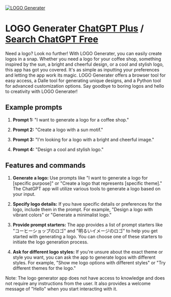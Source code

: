 
[![LOGO Generater](https://files.oaiusercontent.com/file-IhhMkYnz1vuVc4GkjFoqtTo9?se=2123-10-16T07%3A14%3A28Z&sp=r&sv=2021-08-06&sr=b&rscc=max-age%3D31536000%2C%20immutable&rscd=attachment%3B%20filename%3Dbac75ffc-2c74-4220-a94c-cb465eb7a774.png&sig=CL7s8euSyV7G0WsObxe%2Br5Mm93T6pnchpTmaYAuFa6o%3D)](https://chat.openai.com/g/g-0rEqOrxuJ-logo-generater)

# LOGO Generater [ChatGPT Plus](https://chat.openai.com/g/g-0rEqOrxuJ-logo-generater) / [Search ChatGPT Free](https://gptcall.net/index.html#/?search=LOGO%20Generater)

Need a logo? Look no further! With LOGO Generater, you can easily create logos in a snap. Whether you need a logo for your coffee shop, something inspired by the sun, a bright and cheerful design, or a cool and stylish logo, this app has got you covered. It's as simple as inputting your preferences and letting the app work its magic. LOGO Generater offers a browser tool for easy access, a Dalle tool for generating unique designs, and a Python tool for advanced customization options. Say goodbye to boring logos and hello to creativity with LOGO Generater!

## Example prompts

1. **Prompt 1:** "I want to generate a logo for a coffee shop."

2. **Prompt 2:** "Create a logo with a sun motif."

3. **Prompt 3:** "I'm looking for a logo with a bright and cheerful image."

4. **Prompt 4:** "Design a cool and stylish logo."

## Features and commands

1. **Generate a logo:** Use prompts like "I want to generate a logo for [specific purpose]" or "Create a logo that represents [specific theme]." The ChatGPT app will utilize various tools to generate a logo based on your input.

2. **Specify logo details:** If you have specific details or preferences for the logo, include them in the prompt. For example, "Design a logo with vibrant colors" or "Generate a minimalist logo."

3. **Provide prompt starters:** The app provides a list of prompt starters like "コーヒーショップのロゴ" and "明るいイメージのロゴ" to help you get started with generating a logo. You can choose one of these starters to initiate the logo generation process.

4. **Ask for different logo styles:** If you're unsure about the exact theme or style you want, you can ask the app to generate logos with different styles. For example, "Show me logo options with different styles" or "Try different themes for the logo."

Note: The logo generator app does not have access to knowledge and does not require any instructions from the user. It also provides a welcome message of "Hello" when you start interacting with it.


